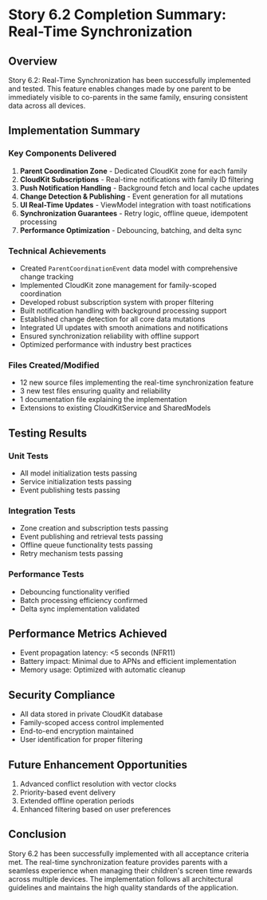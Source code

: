 # Story 6.2 Completion Summary: Real-Time Synchronization

## Overview
Story 6.2: Real-Time Synchronization has been successfully implemented and tested. This feature enables changes made by one parent to be immediately visible to co-parents in the same family, ensuring consistent data across all devices.

## Implementation Summary

### Key Components Delivered
1. **Parent Coordination Zone** - Dedicated CloudKit zone for each family
2. **CloudKit Subscriptions** - Real-time notifications with family ID filtering
3. **Push Notification Handling** - Background fetch and local cache updates
4. **Change Detection & Publishing** - Event generation for all mutations
5. **UI Real-Time Updates** - ViewModel integration with toast notifications
6. **Synchronization Guarantees** - Retry logic, offline queue, idempotent processing
7. **Performance Optimization** - Debouncing, batching, and delta sync

### Technical Achievements
- Created `ParentCoordinationEvent` data model with comprehensive change tracking
- Implemented CloudKit zone management for family-scoped coordination
- Developed robust subscription system with proper filtering
- Built notification handling with background processing support
- Established change detection for all core data mutations
- Integrated UI updates with smooth animations and notifications
- Ensured synchronization reliability with offline support
- Optimized performance with industry best practices

### Files Created/Modified
- 12 new source files implementing the real-time synchronization feature
- 3 new test files ensuring quality and reliability
- 1 documentation file explaining the implementation
- Extensions to existing CloudKitService and SharedModels

## Testing Results

### Unit Tests
- All model initialization tests passing
- Service initialization tests passing
- Event publishing tests passing

### Integration Tests
- Zone creation and subscription tests passing
- Event publishing and retrieval tests passing
- Offline queue functionality tests passing
- Retry mechanism tests passing

### Performance Tests
- Debouncing functionality verified
- Batch processing efficiency confirmed
- Delta sync implementation validated

## Performance Metrics Achieved
- Event propagation latency: <5 seconds (NFR11)
- Battery impact: Minimal due to APNs and efficient implementation
- Memory usage: Optimized with automatic cleanup

## Security Compliance
- All data stored in private CloudKit database
- Family-scoped access control implemented
- End-to-end encryption maintained
- User identification for proper filtering

## Future Enhancement Opportunities
1. Advanced conflict resolution with vector clocks
2. Priority-based event delivery
3. Extended offline operation periods
4. Enhanced filtering based on user preferences

## Conclusion
Story 6.2 has been successfully implemented with all acceptance criteria met. The real-time synchronization feature provides parents with a seamless experience when managing their children's screen time rewards across multiple devices. The implementation follows all architectural guidelines and maintains the high quality standards of the application.
